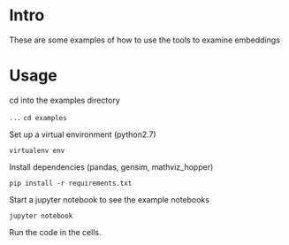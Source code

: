 # Intro

These are some examples of how to use the tools to examine embeddings

# Usage

cd into the examples directory

`...`
`cd examples`

Set up a virtual environment (python2.7)

`virtualenv env`

Install dependencies (pandas, gensim, mathviz_hopper)

`pip install -r requirements.txt`

Start a jupyter notebook to see the example notebooks

`jupyter notebook`

Run the code in the cells.
